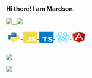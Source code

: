 ### Hi there! I am Mardson.

<div>
<a href="https://github.com/mardsonferreira">
<img height="180em" src="https://github-readme-stats.vercel.app/api?username=mardsonferreira&show_icons=true&theme=vue-dark&include_all_commits=true&count_private=true" />
&nbsp;
<img height="180em" src="https://github-readme-stats.vercel.app/api/top-langs?username=mardsonferreira&layout=compact&langs_count=16&theme=vue-dark" />
<div>
 
<br>
  
<div style="inline_block">
<img align="center" alt="mards-Js" height="30" width="40" src="https://raw.githubusercontent.com/devicons/devicon/master/icons/python/python-original.svg" />
<img align="center" alt="mards-Js" height="30" width="40" src="https://raw.githubusercontent.com/devicons/devicon/master/icons/javascript/javascript-plain.svg" />
<img align="center" alt="mards-Js" height="30" width="40" src="https://raw.githubusercontent.com/devicons/devicon/master/icons/typescript/typescript-plain.svg" />
<img align="center" alt="mards-Js" height="30" width="40" src="https://raw.githubusercontent.com/devicons/devicon/master/icons/react/react-original.svg" />
<img align="center" alt="mards-Js" height="30" width="40" src="https://raw.githubusercontent.com/devicons/devicon/master/icons/angularjs/angularjs-original.svg" />
</div>
  
##
  
<div>
<a href="https://www.linkedin.com/in/mardsonferreira/" target="_blank"> <img src="https://img.shields.io/badge/linkedIn-%230077B5?style=for-the-badge&logo=linkedin&logoColor=white" target="_blank" /> </a>

<a href="https://www.hackerrank.com/mardsonferreira1" target="_blank"> <img src="https://img.shields.io/badge/-Hackerrank-2EC866?style=for-the-badge&logo=HackerRank&logoColor=white" target="_blank" /> </a>
</div>
